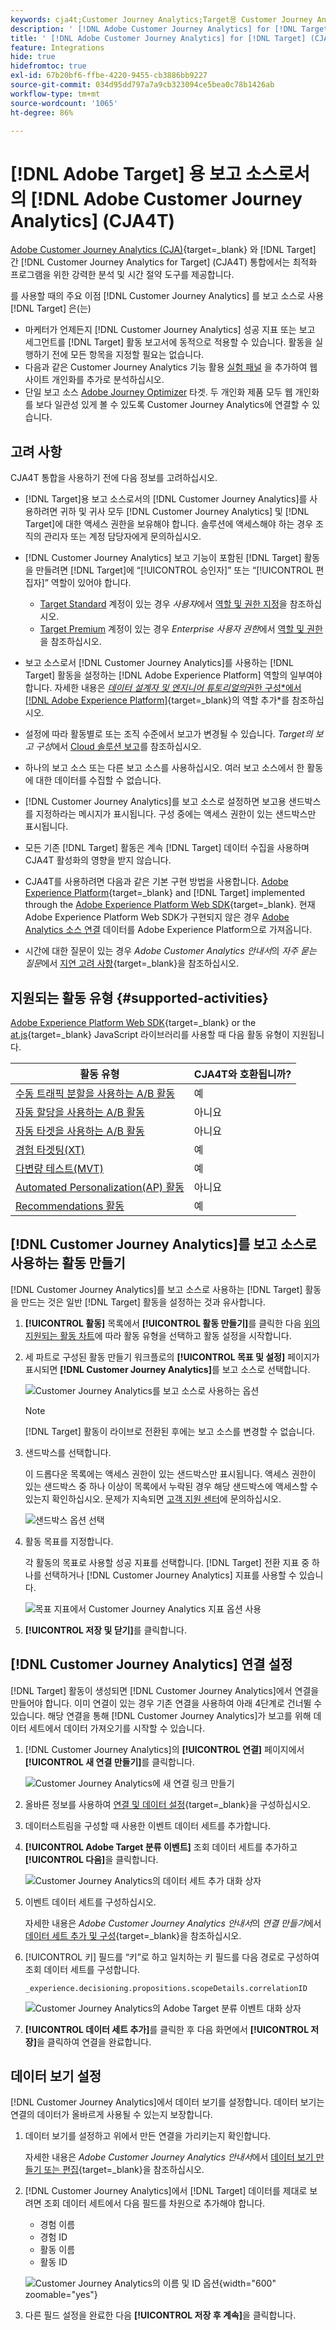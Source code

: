 ```yaml
---
keywords: cja4t;Customer Journey Analytics;Target용 Customer Journey Analytics;Customer Journey Analytics 보고 소스;Customer Journey Analytics를 Target의 보고 소스로 사용
description: ' [!DNL Adobe Customer Journey Analytics] for [!DNL Target] (A4T)을 사용하여 [!DNL Customer Journey Analytics] 전환 지표 및 대상자 세그먼트를 기반으로 하는 활동을 생성하고 [!DNL Customer Journey Analytics] 보고서를 사용하여 결과를 검사할 수 있습니다.'
title: ' [!DNL Adobe Customer Journey Analytics] for [!DNL Target] (CJA4T)이란 무엇입니까?'
feature: Integrations
hide: true
hidefromtoc: true
exl-id: 67b20bf6-ffbe-4220-9455-cb3886bb9227
source-git-commit: 034d95dd797a7a9cb323094ce5bea0c78b1426ab
workflow-type: tm+mt
source-wordcount: '1065'
ht-degree: 86%

---
```


# [!DNL Adobe Target] 용 보고 소스로서의 [!DNL Adobe Customer Journey Analytics] (CJA4T)

[Adobe Customer Journey Analytics (CJA)](https://experienceleague.adobe.com/docs/customer-journey-analytics.html){target=_blank} 와 [!DNL Target] 간 [!DNL Customer Journey Analytics for Target] (CJA4T) 통합에서는 최적화 프로그램을 위한 강력한 분석 및 시간 절약 도구를 제공합니다.

를 사용할 때의 주요 이점 [!DNL Customer Journey Analytics] 를 보고 소스로 사용 [!DNL Target] 은(는)

* 마케터가 언제든지 [!DNL Customer Journey Analytics] 성공 지표 또는 보고 세그먼트를 [!DNL Target] 활동 보고서에 동적으로 적용할 수 있습니다. 활동을 실행하기 전에 모든 항목을 지정할 필요는 없습니다.
* 다음과 같은 Customer Journey Analytics 기능 활용 [실험 패널](https://experienceleague.adobe.com/docs/analytics-platform/using/cja-workspace/panels/experimentation.html?lang=en#:~:text=The%20Experimentation%20panel%20lets%20analysts%20compare%20different%20user,which%20is%20best%20at%20driving%20a%20specific%20outcome.) 을 추가하여 웹 사이트 개인화를 추가로 분석하십시오.
* 단일 보고 소스 [Adobe Journey Optimizer](https://experienceleague.adobe.com/docs/journey-optimizer/using/reporting/cja-ajo.html?lang=en) 타겟. 두 개인화 제품 모두 웹 개인화를 보다 일관성 있게 볼 수 있도록 Customer Journey Analytics에 연결할 수 있습니다.

## 고려 사항

CJA4T 통합을 사용하기 전에 다음 정보를 고려하십시오.

* [!DNL Target]용 보고 소스로서의 [!DNL Customer Journey Analytics]를 사용하려면 귀하 및 귀사 모두 [!DNL Customer Journey Analytics] 및 [!DNL Target]에 대한 액세스 권한을 보유해야 합니다. 솔루션에 액세스해야 하는 경우 조직의 관리자 또는 계정 담당자에게 문의하십시오.
* [!DNL Customer Journey Analytics] 보고 기능이 포함된 [!DNL Target] 활동을 만들려면 [!DNL Target]에 “[!UICONTROL 승인자]” 또는 “[!UICONTROL 편집자]” 역할이 있어야 합니다.
   * [Target Standard](/help/main/c-intro/intro.md#section_ACD5EFF17AAB4E979CBEFA0145CCD905) 계정이 있는 경우 *사용자*&#x200B;에서 [역할 및 권한 지정](/help/main/administrating-target/c-user-management/c-user-management/user-management.md#roles-permissions)을 참조하십시오.
   * [Target Premium](/help/main/c-intro/intro.md#premium) 계정이 있는 경우 *Enterprise 사용자 권한*&#x200B;에서 [역할 및 권한](/help/main/administrating-target/c-user-management/property-channel/property-channel.md#roles-permissions)을 참조하십시오.

* 보고 소스로서 [!DNL Customer Journey Analytics]를 사용하는 [!DNL Target] 활동을 설정하는 [!DNL Adobe Experience Platform] 역할의 일부여야 합니다. 자세한 내용은 [*데이터 설계자 및 엔지니어 튜토리얼의*&#x200B;권한 구성&#x200B;*에서  [!DNL Adobe Experience Platform]](https://experienceleague.adobe.com/docs/platform-learn/getting-started-for-data-architects-and-data-engineers/configure-permissions.html){target=_blank}의 역할 추가*&#x200B;를 참조하십시오.
* 설정에 따라 활동별로 또는 조직 수준에서 보고가 변경될 수 있습니다. *Target의 보고 구성*&#x200B;에서 [Cloud 솔루션 보고](/help/main/administrating-target/reporting.md#solution)를 참조하십시오.
* 하나의 보고 소스 또는 다른 보고 소스를 사용하십시오. 여러 보고 소스에서 한 활동에 대한 데이터를 수집할 수 없습니다.
* [!DNL Customer Journey Analytics]를 보고 소스로 설정하면 보고용 샌드박스를 지정하라는 메시지가 표시됩니다. 구성 중에는 액세스 권한이 있는 샌드박스만 표시됩니다.
* 모든 기존 [!DNL Target] 활동은 계속 [!DNL Target] 데이터 수집을 사용하며 CJA4T 활성화의 영향을 받지 않습니다.
* CJA4T를 사용하려면 다음과 같은 기본 구현 방법을 사용합니다. [Adobe Experience Platform](https://experienceleague.adobe.com/docs/experience-platform.html){target=_blank} and [!DNL Target] implemented through the [Adobe Experience Platform Web SDK](https://experienceleague.adobe.com/docs/target-dev/developer/client-side/aep-web-sdk.html){target=_blank}. 현재 Adobe Experience Platform Web SDK가 구현되지 않은 경우 [Adobe Analytics 소스 연결](https://experienceleague.adobe.com/docs/experience-platform/sources/ui-tutorials/create/adobe-applications/analytics.html?lang=en) 데이터를 Adobe Experience Platform으로 가져옵니다.
* 시간에 대한 질문이 있는 경우 *Adobe Customer Analytics 안내서*&#x200B;의 *자주 묻는 질문*&#x200B;에서 [지연 고려 사항](https://experienceleague.adobe.com/docs/analytics-platform/using/cja-overview/cja-faq.html#latency){target=_blank}을 참조하십시오.

## 지원되는 활동 유형 {#supported-activities}

[Adobe Experience Platform Web SDK](https://experienceleague.adobe.com/docs/target-dev/developer/client-side/aep-web-sdk.html){target=_blank} or the [at.js](https://experienceleague.adobe.com/docs/target-dev/developer/client-side/at-js-implementation/overview.html){target=_blank} JavaScript 라이브러리를 사용할 때 다음 활동 유형이 지원됩니다.

| 활동 유형 | CJA4T와 호환됩니까? |
|--- |--- |
| [수동 트래픽 분할을 사용하는 A/B 활동](/help/main/c-activities/t-test-ab/test-ab.md) | 예 |
| [자동 할당을 사용하는 A/B 활동](/help/main/c-activities/automated-traffic-allocation/automated-traffic-allocation.md) | 아니요 |
| [자동 타겟을 사용하는 A/B 활동](/help/main/c-activities/auto-target/auto-target-to-optimize.md) | 아니요 |
| [경험 타겟팅(XT)](/help/main/c-activities/t-experience-target/experience-target.md) | 예 |
| [다변량 테스트(MVT)](/help/main/c-activities/c-multivariate-testing/multivariate-testing.md) | 예 |
| [Automated Personalization(AP) 활동](/help/main/c-activities/t-automated-personalization/automated-personalization.md) | 아니요 |
| [Recommendations 활동](/help/main/c-recommendations/recommendations.md) | 예 |

## [!DNL Customer Journey Analytics]를 보고 소스로 사용하는 활동 만들기

[!DNL Customer Journey Analytics]를 보고 소스로 사용하는 [!DNL Target] 활동을 만드는 것은 일반 [!DNL Target] 활동을 설정하는 것과 유사합니다.

1. **[!UICONTROL 활동]** 목록에서 **[!UICONTROL 활동 만들기]**&#x200B;를 클릭한 다음 [위의 지원되는 활동 차트](#supported-activities)에 따라 활동 유형을 선택하고 활동 설정을 시작합니다.
1. 세 파트로 구성된 활동 만들기 워크플로의 **[!UICONTROL 목표 및 설정]** 페이지가 표시되면 **[!DNL Customer Journey Analytics]**&#x200B;를 보고 소스로 선택합니다.

   ![Customer Journey Analytics를 보고 소스로 사용하는 옵션](/help/main/c-integrating-target-with-mac/cja4t/assets/cja-as-reporting-source.png)

   >[!NOTE]
   >
   >[!DNL Target] 활동이 라이브로 전환된 후에는 보고 소스를 변경할 수 없습니다.

1. 샌드박스를 선택합니다.

   이 드롭다운 목록에는 액세스 권한이 있는 샌드박스만 표시됩니다. 액세스 권한이 있는 샌드박스 중 하나 이상이 목록에서 누락된 경우 해당 샌드박스에 액세스할 수 있는지 확인하십시오. 문제가 지속되면 [고객 지원 센터](/help/main/cmp-resources-and-contact-information.md#reference_ACA3391A00EF467B87930A450050077C)에 문의하십시오.

   ![샌드박스 옵션 선택](/help/main/c-integrating-target-with-mac/cja4t/assets/sandbox.png)

1. 활동 목표를 지정합니다.

   각 활동의 목표로 사용할 성공 지표를 선택합니다. [!DNL Target] 전환 지표 중 하나를 선택하거나 [!DNL Customer Journey Analytics] 지표를 사용할 수 있습니다.

   ![목표 지표에서 Customer Journey Analytics 지표 옵션 사용](/help/main/c-integrating-target-with-mac/cja4t/assets/goal-metric.png)

1. **[!UICONTROL 저장 및 닫기]**&#x200B;를 클릭합니다.

## [!DNL Customer Journey Analytics] 연결 설정

[!DNL Target] 활동이 생성되면 [!DNL Customer Journey Analytics]에서 연결을 만들어야 합니다. 이미 연결이 있는 경우 기존 연결을 사용하여 아래 4단계로 건너뛸 수 있습니다. 해당 연결을 통해 [!DNL Customer Journey Analytics]가 보고를 위해 데이터 세트에서 데이터 가져오기를 시작할 수 있습니다.

1. [!DNL Customer Journey Analytics]의 **[!UICONTROL 연결]** 페이지에서 **[!UICONTROL 새 연결 만들기]**&#x200B;를 클릭합니다.

   ![Customer Journey Analytics에 새 연결 링크 만들기](/help/main/c-integrating-target-with-mac/cja4t/assets/create-connection.png)

1. 올바른 정보를 사용하여 [연결 및 데이터 설정](https://experienceleague.adobe.com/docs/analytics-platform/using/cja-connections/overview.html){target=_blank}을 구성하십시오.
1. 데이터스트림을 구성할 때 사용한 이벤트 데이터 세트를 추가합니다.
1. **[!UICONTROL Adobe Target 분류 이벤트]** 조회 데이터 세트를 추가하고 **[!UICONTROL 다음]**&#x200B;을 클릭합니다.

   ![Customer Journey Analytics의 데이터 세트 추가 대화 상자](/help/main/c-integrating-target-with-mac/cja4t/assets/add-datasets.png)

1. 이벤트 데이터 세트를 구성하십시오.

   자세한 내용은 *Adobe Customer Journey Analytics 안내서*&#x200B;의 *연결 만들기*&#x200B;에서 [데이터 세트 추가 및 구성](https://experienceleague.adobe.com/docs/analytics-platform/using/cja-connections/create-connection.html?lang=ko#add-dataset){target=_blank}을 참조하십시오.

1. [!UICONTROL 키] 필드를 “키”로 하고 일치하는 키 필드를 다음 경로로 구성하여 조회 데이터 세트를 구성합니다.

   ```
   _experience.decisioning.propositions.scopeDetails.correlationID
   ```

   ![Customer Journey Analytics의 Adobe Target 분류 이벤트 대화 상자](/help/main/c-integrating-target-with-mac/cja4t/assets/classifications-events.png)

1. **[!UICONTROL 데이터 세트 추가]**&#x200B;를 클릭한 후 다음 화면에서 **[!UICONTROL 저장]**&#x200B;을 클릭하여 연결을 완료합니다.

## 데이터 보기 설정

[!DNL Customer Journey Analytics]에서 데이터 보기를 설정합니다. 데이터 보기는 연결의 데이터가 올바르게 사용될 수 있는지 보장합니다.

1. 데이터 보기를 설정하고 위에서 만든 연결을 가리키는지 확인합니다.

   자세한 내용은 *Adobe Customer Journey Analytics 안내서*&#x200B;에서 [데이터 보기 만들기 또는 편집](https://experienceleague.adobe.com/docs/analytics-platform/using/cja-dataviews/create-dataview.html){target=_blank}을 참조하십시오.

1. [!DNL Customer Journey Analytics]에서 [!DNL Target] 데이터를 제대로 보려면 조회 데이터 세트에서 다음 필드를 차원으로 추가해야 합니다.

   * 경험 이름
   * 경험 ID
   * 활동 이름
   * 활동 ID

   ![Customer Journey Analytics의 이름 및 ID 옵션](/help/main/c-integrating-target-with-mac/cja4t/assets/names-and-ids.png){width="600" zoomable="yes"}

1. 다른 필드 설정을 완료한 다음 **[!UICONTROL 저장 후 계속]**&#x200B;을 클릭합니다.
